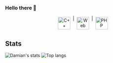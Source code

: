 ### Hello there 👋

<p align="center">
<img src="https://user-images.githubusercontent.com/42747200/46140125-da084900-c26d-11e8-8ea7-c45ae6306309.png" alt="C++" height="40" style="vertical-align:top; margin:4px">
|
<img src="https://www.freepnglogos.com/uploads/html5-logo-png/html5-logo-best-web-design-psd-html-cms-development-ecommerce-6.png" alt="Web" height="40" style="vertical-align:top; margin:4px">
|
<img src="https://www.php.net/images/logos/new-php-logo.svg" alt="PHP" height="40" style="vertical-align:top; margin:4px">

## Stats
![Damian's stats](https://github-readme-stats.vercel.app/api?username=Daxxxis&show_icons=true&include_all_commits=true&count_private=true&disable_animations=false&theme=tokyonight&hide_title=false&hide_border=true&cache_seconds=1800)
![Top langs](https://github-readme-stats.vercel.app/api/top-langs?username=Daxxxis&show_icons=true&include_all_commits=true&count_private=true&disable_animations=false&theme=tokyonight&hide_title=false&hide_border=true&cache_seconds=1800)
